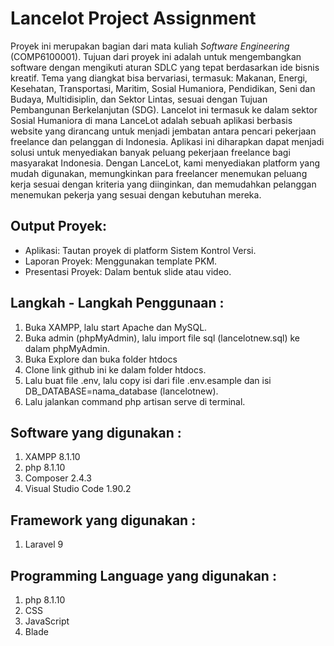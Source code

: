 # Lancelot Project Assignment

Proyek ini merupakan bagian dari mata kuliah _Software Engineering_ (COMP6100001). Tujuan dari proyek ini adalah untuk mengembangkan software dengan mengikuti aturan SDLC yang tepat berdasarkan ide bisnis kreatif. Tema yang diangkat bisa bervariasi, termasuk: Makanan, Energi, Kesehatan, Transportasi, Maritim, Sosial Humaniora, Pendidikan, Seni dan Budaya, Multidisiplin, dan Sektor Lintas, sesuai dengan Tujuan Pembangunan Berkelanjutan (SDG). Lancelot ini termasuk ke dalam sektor Sosial Humaniora di mana LanceLot adalah sebuah aplikasi  berbasis website yang dirancang untuk menjadi jembatan antara pencari pekerjaan freelance dan pelanggan di Indonesia. Aplikasi ini diharapkan dapat menjadi solusi untuk menyediakan banyak peluang pekerjaan freelance bagi masyarakat Indonesia. Dengan LanceLot, kami menyediakan platform yang mudah digunakan, memungkinkan para freelancer menemukan peluang kerja sesuai dengan kriteria yang diinginkan, dan memudahkan pelanggan menemukan pekerja yang sesuai dengan kebutuhan mereka.


## Output Proyek:
- Aplikasi: Tautan proyek di platform Sistem Kontrol Versi.
- Laporan Proyek: Menggunakan template PKM.
- Presentasi Proyek: Dalam bentuk slide atau video.

## Langkah - Langkah Penggunaan :
1. Buka XAMPP, lalu start Apache dan MySQL.
2. Buka admin (phpMyAdmin), lalu import file sql (lancelotnew.sql) ke dalam phpMyAdmin.
3. Buka Explore dan buka folder htdocs
4. Clone link github ini ke dalam folder htdocs.
5. Lalu buat file .env, lalu copy isi dari file .env.esample dan isi DB_DATABASE=nama_database (lancelotnew).
6. Lalu jalankan command php artisan serve di terminal.

## Software yang digunakan :
1. XAMPP 8.1.10
2. php 8.1.10
3. Composer 2.4.3
4. Visual Studio Code 1.90.2

## Framework yang digunakan :
1. Laravel 9

## Programming Language yang digunakan :
1. php 8.1.10
2. CSS
3. JavaScript
4. Blade

